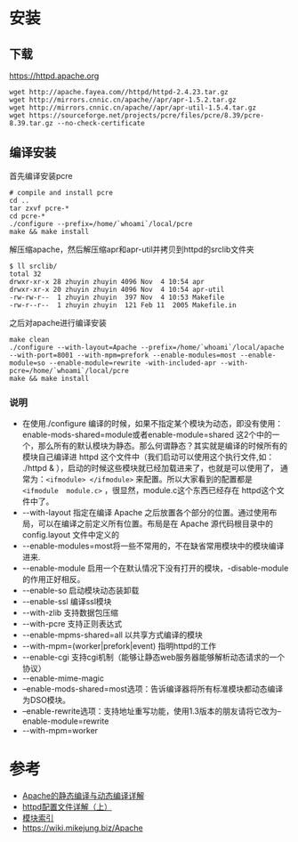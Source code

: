 # 安装

## 下载

https://httpd.apache.org

```shell
wget http://apache.fayea.com//httpd/httpd-2.4.23.tar.gz
wget http://mirrors.cnnic.cn/apache//apr/apr-1.5.2.tar.gz
wget http://mirrors.cnnic.cn/apache//apr/apr-util-1.5.4.tar.gz
wget https://sourceforge.net/projects/pcre/files/pcre/8.39/pcre-8.39.tar.gz --no-check-certificate
```

## 编译安装

首先编译安装pcre

```shell
# compile and install pcre
cd ..
tar zxvf pcre-*
cd pcre-*
./configure --prefix=/home/`whoami`/local/pcre
make && make install
```
解压缩apache，然后解压缩apr和apr-util并拷贝到httpd的srclib文件夹

```shell
$ ll srclib/
total 32
drwxr-xr-x 28 zhuyin zhuyin 4096 Nov  4 10:54 apr
drwxr-xr-x 20 zhuyin zhuyin 4096 Nov  4 10:54 apr-util
-rw-rw-r--  1 zhuyin zhuyin  397 Nov  4 10:53 Makefile
-rw-r--r--  1 zhuyin zhuyin  121 Feb 11  2005 Makefile.in
```

之后对apache进行编译安装

```shell
make clean
./configure --with-layout=Apache --prefix=/home/`whoami`/local/apache --with-port=8001 --with-mpm=prefork --enable-modules=most --enable-module=so --enable-module=rewrite -with-included-apr --with-pcre=/home/`whoami`/local/pcre
make && make install
```

### 说明

- 在使用./configure 编译的时候，如果不指定某个模块为动态，即没有使用：enable-mods-shared=module或者enable-module=shared 这2个中的一个，那么所有的默认模块为静态。那么何谓静态？其实就是编译的时候所有的模块自己编译进 httpd 这个文件中（我们启动可以使用这个执行文件,如： ./httpd & ），启动的时候这些模块就已经加载进来了，也就是可以使用了， 通常为：`<ifmodule> </ifmodule>` 来配置。所以大家看到的配置都是 `<ifmodule  module.c>`  ，很显然，module.c这个东西已经存在 httpd这个文件中了。
- --with-layout 指定在编译 Apache 之后放置各个部分的位置。通过使用布局，可以在编译之前定义所有位置。布局是在 Apache 源代码根目录中的 config.layout 文件中定义的
- --enable-modules=most将一些不常用的，不在缺省常用模块中的模块编译进来.
- --enable-module 启用一个在默认情况下没有打开的模块，-disable-module 的作用正好相反。
- --enable-so  启动模块动态装卸载
- --enable-ssl 编译ssl模块
- --with-zlib  支持数据包压缩
- --with-pcre  支持正则表达式
- --enable-mpms-shared=all   以共享方式编译的模块
- --with-mpm=(worker|prefork|event) 指明httpd的工作
- --enable-cgi 支持cgi机制（能够让静态web服务器能够解析动态请求的一个协议）
- --enable-mime-magic
- –enable-mods-shared=most选项：告诉编译器将所有标准模块都动态编译为DSO模块。
- –enable-rewrite选项：支持地址重写功能，使用1.3版本的朋友请将它改为–enable-module=rewrite
- --with-mpm=worker

# 参考

- [Apache的静态编译与动态编译详解](http://www.ha97.com/2612.html)
- [httpd配置文件详解（上）](http://princepar.blog.51cto.com/1448665/1665008)
- [模块索引](http://httpd.apache.org/docs/current/mod/index.html)
- https://wiki.mikejung.biz/Apache
